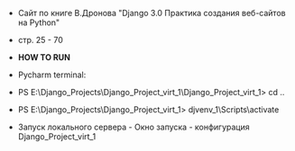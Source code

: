 - Сайт по книге В.Дронова "Django 3.0 Практика создания веб-сайтов на Python"
- стр. 25 - 70

- **HOW TO RUN**  
- Pycharm terminal:  
- PS E:\Django_Projects\Django_Project_virt_1\Django_Project_virt_1> cd ..
- PS E:\Django_Projects\Django_Project_virt_1> djvenv_1\Scripts\activate
- Запуск локального сервера - Окно запуска - конфигурация Django_Project_virt_1
